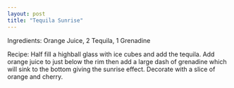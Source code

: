 ```yaml
---
layout: post
title: "Tequila Sunrise"
---
```

Ingredients: Orange Juice, 2 Tequila, 1 Grenadine

Recipe: Half fill a highball glass with ice cubes and add the tequila. Add orange juice to just below the rim then add a large dash of grenadine which will sink to the bottom giving the sunrise effect. Decorate with a slice of orange and cherry.
